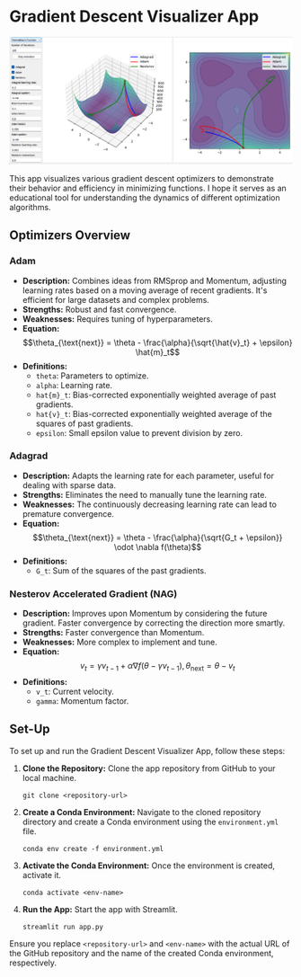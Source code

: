 
# Gradient Descent Visualizer App

![Demo](image.png "Gradient Descent Visualisation")

This app visualizes various gradient descent optimizers to demonstrate their behavior and efficiency in minimizing functions. I hope it serves as an educational tool for understanding the dynamics of different optimization algorithms.

## Optimizers Overview

### Adam
- **Description:** Combines ideas from RMSprop and Momentum, adjusting learning rates based on a moving average of recent gradients. It's efficient for large datasets and complex problems.
- **Strengths:** Robust and fast convergence.
- **Weaknesses:** Requires tuning of hyperparameters.
- **Equation:** 
$$\theta_{\text{next}} = \theta - \frac{\alpha}{\sqrt{\hat{v}_t} + \epsilon} \hat{m}_t$$
- **Definitions:**
  - `theta`: Parameters to optimize.
  - `alpha`: Learning rate.
  - `hat{m}_t`: Bias-corrected exponentially weighted average of past gradients.
  - `hat{v}_t`: Bias-corrected exponentially weighted average of the squares of past gradients.
  - `epsilon`: Small epsilon value to prevent division by zero.

### Adagrad
- **Description:** Adapts the learning rate for each parameter, useful for dealing with sparse data.
- **Strengths:** Eliminates the need to manually tune the learning rate.
- **Weaknesses:** The continuously decreasing learning rate can lead to premature convergence.
- **Equation:** 
$$\theta_{\text{next}} = \theta - \frac{\alpha}{\sqrt{G_t + \epsilon}} \odot \nabla f(\theta)$$
- **Definitions:**
  - `G_t`: Sum of the squares of the past gradients.

### Nesterov Accelerated Gradient (NAG)
- **Description:** Improves upon Momentum by considering the future gradient. Faster convergence by correcting the direction more smartly.
- **Strengths:** Faster convergence than Momentum.
- **Weaknesses:** More complex to implement and tune.
- **Equation:** 
$$v_{t} = \gamma v_{t-1} + \alpha \nabla f(\theta - \gamma v_{t-1}), \theta_{\text{next}} = \theta - v_{t}$$
- **Definitions:**
  - `v_t`: Current velocity.
  - `gamma`: Momentum factor.

## Set-Up

To set up and run the Gradient Descent Visualizer App, follow these steps:

1. **Clone the Repository:** Clone the app repository from GitHub to your local machine.
   ```
   git clone <repository-url>
   ```
2. **Create a Conda Environment:** Navigate to the cloned repository directory and create a Conda environment using the `environment.yml` file.
   ```
   conda env create -f environment.yml
   ```
3. **Activate the Conda Environment:** Once the environment is created, activate it.
   ```
   conda activate <env-name>
   ```
4. **Run the App:** Start the app with Streamlit.
   ```
   streamlit run app.py
   ```

Ensure you replace `<repository-url>` and `<env-name>` with the actual URL of the GitHub repository and the name of the created Conda environment, respectively.


